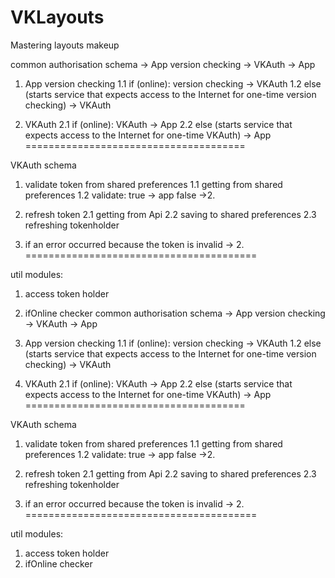 # VKLayouts
Mastering  layouts makeup

common authorisation schema
-> App version checking -> VKAuth -> App

1. App version checking
 1.1 if (online): version checking  -> VKAuth
 1.2 else
 (starts service
 that expects access to the Internet
 for one-time version checking)     -> VKAuth

2. VKAuth
 2.1 if (online): VKAuth  -> App
 2.2 else
 (starts service
 that expects access to the Internet
 for one-time VKAuth)     -> App
======================================

VKAuth schema
1. validate token from shared preferences
1.1 getting from shared preferences
1.2 validate:
            true -> app
            false ->2.

2. refresh token
2.1 getting from Api
2.2 saving to shared preferences
2.3 refreshing tokenholder

3. if an error occurred because the token is invalid -> 2.
========================================

 util modules:
 1. access token holder
 2. ifOnline checker
common authorisation schema
-> App version checking -> VKAuth -> App

1. App version checking
 1.1 if (online): version checking  -> VKAuth
 1.2 else
 (starts service
 that expects access to the Internet
 for one-time version checking)     -> VKAuth

2. VKAuth
 2.1 if (online): VKAuth  -> App
 2.2 else
 (starts service
 that expects access to the Internet
 for one-time VKAuth)     -> App
======================================

VKAuth schema
1. validate token from shared preferences
1.1 getting from shared preferences
1.2 validate:
            true -> app
            false ->2.

2. refresh token
2.1 getting from Api
2.2 saving to shared preferences
2.3 refreshing tokenholder

3. if an error occurred because the token is invalid -> 2.
========================================

 util modules:
 1. access token holder
 2. ifOnline checker

